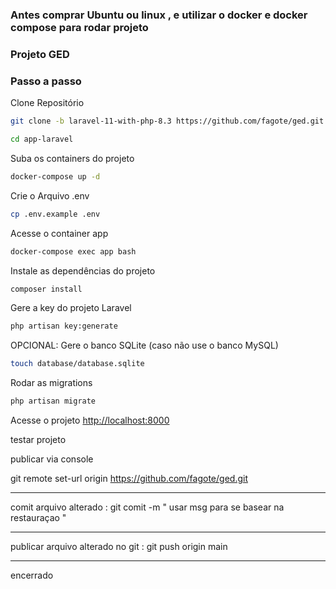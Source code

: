 ### Antes comprar Ubuntu ou linux , e utilizar o docker e docker compose para rodar projeto 

### Projeto GED ### 

### Passo a passo
Clone Repositório
```sh
git clone -b laravel-11-with-php-8.3 https://github.com/fagote/ged.git app-laravel
```
```sh
cd app-laravel
```

Suba os containers do projeto
```sh
docker-compose up -d
```


Crie o Arquivo .env
```sh
cp .env.example .env
```

Acesse o container app
```sh
docker-compose exec app bash
```


Instale as dependências do projeto
```sh
composer install
```

Gere a key do projeto Laravel
```sh
php artisan key:generate
```

OPCIONAL: Gere o banco SQLite (caso não use o banco MySQL)
```sh
touch database/database.sqlite
```

Rodar as migrations
```sh
php artisan migrate
```

Acesse o projeto
[http://localhost:8000](http://localhost:8000)

testar projeto 


publicar via console 

git remote set-url origin https://github.com/fagote/ged.git 

-------

comit arquivo alterado : git comit -m " usar msg para se basear na restauraçao "

-------

publicar arquivo alterado no git  : git push origin main

------

encerrado
